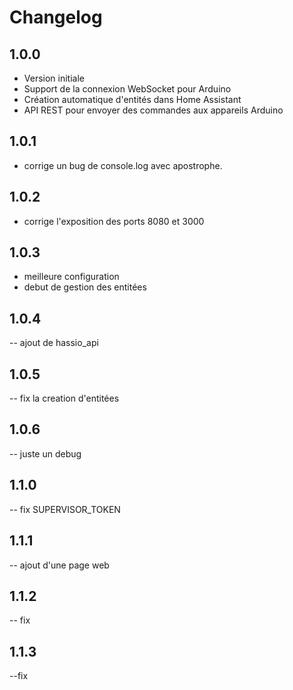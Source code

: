 # Changelog

## 1.0.0

- Version initiale
- Support de la connexion WebSocket pour Arduino
- Création automatique d'entités dans Home Assistant
- API REST pour envoyer des commandes aux appareils Arduino

## 1.0.1

- corrige un bug de console.log avec apostrophe.

## 1.0.2

- corrige l'exposition des ports 8080 et 3000

## 1.0.3

- meilleure configuration
- debut de gestion des entitées

## 1.0.4

-- ajout de hassio_api

## 1.0.5

-- fix la creation d'entitées

## 1.0.6

-- juste un debug

## 1.1.0

-- fix SUPERVISOR_TOKEN

## 1.1.1

-- ajout d'une page web

## 1.1.2

-- fix

## 1.1.3

--fix